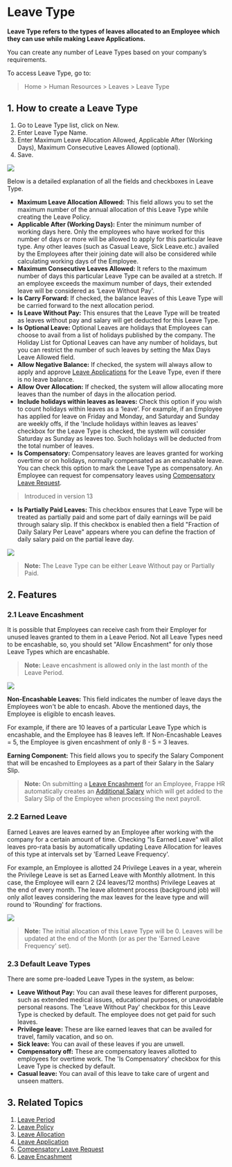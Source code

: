 
# Leave Type



**Leave Type refers to the types of leaves allocated to an Employee which they can use while making Leave Applications.**

You can create any number of Leave Types based on your company’s requirements.

To access Leave Type, go to:


> Home > Human Resources > Leaves > Leave Type
> 
> 

## 1. How to create a Leave Type

1. Go to Leave Type list, click on New.
2. Enter Leave Type Name.
3. Enter Maximum Leave Allocation Allowed, Applicable After (Working Days), Maximum Consecutive Leaves Allowed (optional).
4. Save.

![](/files/22ZtSxQ.png)![]()

Below is a detailed explanation of all the fields and checkboxes in Leave Type.

* **Maximum Leave Allocation Allowed:** This field allows you to set the maximum number of the annual allocation of this Leave Type while creating the Leave Policy.
* **Applicable After (Working Days):** Enter the minimum number of working days here. Only the employees who have worked for this number of days or more will be allowed to apply for this particular leave type. Any other leaves (such as Casual Leave, Sick Leave.etc.) availed by the Employees after their joining date will also be considered while calculating working days of the Employee.
* **Maximum Consecutive Leaves Allowed:** It refers to the maximum number of days this particular Leave Type can be availed at a stretch. If an employee exceeds the maximum number of days, their extended leave will be considered as ‘Leave Without Pay'.
* **Is Carry Forward:** If checked, the balance leaves of this Leave Type will be carried forward to the next allocation period.
* **Is Leave Without Pay:** This ensures that the Leave Type will be treated as leaves without pay and salary will get deducted for this Leave Type.
* **Is Optional Leave:** Optional Leaves are holidays that Employees can choose to avail from a list of holidays published by the company. The Holiday List for Optional Leaves can have any number of holidays, but you can restrict the number of such leaves by setting the Max Days Leave Allowed field.
* **Allow Negative Balance:** If checked, the system will always allow to apply and approve [Leave Applications](/docs/en/human-resources/leave-application) for the Leave Type, even if there is no leave balance.
* **Allow Over Allocation:** If checked, the system will allow allocating more leaves than the number of days in the allocation period.
* **Include holidays within leaves as leaves:** Check this option if you wish to count holidays within leaves as a ‘leave’. For example, if an Employee has applied for leave on Friday and Monday, and Saturday and Sunday are weekly offs, if the 'Include holidays within leaves as leaves' checkbox for the Leave Type is checked, the system will consider Saturday as Sunday as leaves too. Such holidays will be deducted from the total number of leaves.
* **Is Compensatory:** Compensatory leaves are leaves granted for working overtime or on holidays, normally compensated as an encashable leave. You can check this option to mark the Leave Type as compensatory. An Employee can request for compensatory leaves using [Compensatory Leave Request](/docs/en/human-resources/compensatory-leave-request).


> Introduced in version 13
> 
> 

* **Is Partially Paid Leaves:** This checkbox ensures that Leave Type will be treated as partially paid and some part of daily earnings will be paid through salary slip. If this checkbox is enabled then a field "Fraction of Daily Salary Per Leave" appears where you can define the fraction of daily salary paid on the partial leave day.

![](/files/8IeXPo5.png)![]()


> **Note:** The Leave Type can be either Leave Without pay or Partially Paid.
> 
> 

## 2. Features

### 2.1 Leave Encashment

It is possible that Employees can receive cash from their Employer for unused leaves granted to them in a Leave Period. Not all Leave Types need to be encashable, so, you should set "Allow Encashment" for only those Leave Types which are encashable.


> **Note:** Leave encashment is allowed only in the last month of the Leave Period.
> 
> 

![](/files/N7AiiYE.png)![]()  


**Non-Encashable Leaves:** This field indicates the number of leave days the Employees won't be able to encash. Above the mentioned days, the Employee is eligible to encash leaves.

For example, if there are 10 leaves of a particular Leave Type which is encashable, and the Employee has 8 leaves left. If Non-Encashable Leaves = 5, the Employee is given encashment of only 8 - 5 = 3 leaves.

**Earning Component:** This field allows you to specify the Salary Component that will be encashed to Employees as a part of their Salary in the Salary Slip.


> **Note:** On submitting a [Leave Encashment](/docs/en/human-resources/leave-encashment) for an Employee, Frappe HR automatically creates an [Additional Salary](/docs/en/human-resources/additional-salary) which will get added to the Salary Slip of the Employee when processing the next payroll.
> 
> 

### 2.2 Earned Leave

Earned Leaves are leaves earned by an Employee after working with the company for a certain amount of time. Checking "Is Earned Leave" will allot leaves pro-rata basis by automatically updating Leave Allocation for leaves of this type at intervals set by 'Earned Leave Frequency'.

For example, an Employee is allotted 24 Privilege Leaves in a year, wherein the Privilege Leave is set as Earned Leave with Monthly allotment. In this case, the Employee will earn 2 (24 leaves/12 months) Privilege Leaves at the end of every month. The leave allotment process (background job) will only allot leaves considering the max leaves for the leave type and will round to 'Rounding' for fractions.

![](/files/1SrI5mm.png)![]()  



> **Note:** The initial allocation of this Leave Type will be 0. Leaves will be updated at the end of the Month (or as per the 'Earned Leave Frequency' set).
> 
> 

### 2.3 Default Leave Types

There are some pre-loaded Leave Types in the system, as below:

* **Leave Without Pay:** You can avail these leaves for different purposes, such as extended medical issues, educational purposes, or unavoidable personal reasons. The 'Leave Without Pay' checkbox for this Leave Type is checked by default. The employee does not get paid for such leaves.
* **Privilege leave:** These are like earned leaves that can be availed for travel, family vacation, and so on.
* **Sick leave:** You can avail of these leaves if you are unwell.
* **Compensatory off:** These are compensatory leaves allotted to employees for overtime work. The 'Is Compensatory' checkbox for this Leave Type is checked by default.
* **Casual leave:** You can avail of this leave to take care of urgent and unseen matters.

## 3. Related Topics

1. [Leave Period](/docs/en/human-resources/leave-period)
2. [Leave Policy](/docs/en/human-resources/leave-policy)
3. [Leave Allocation](/docs/en/human-resources/leave-allocation)
4. [Leave Application](/docs/en/human-resources/leave-application)
5. [Compensatory Leave Request](/docs/en/human-resources/compensatory-leave-request)
6. [Leave Encashment](/docs/en/human-resources/leave-encashment)



